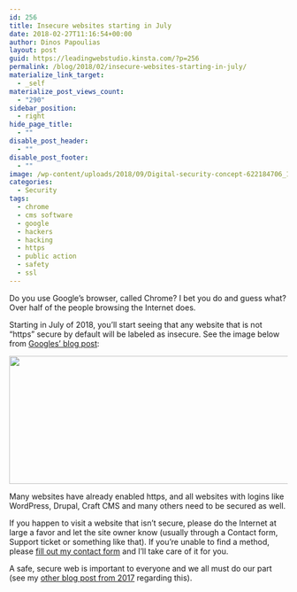 ```yaml
---
id: 256
title: Insecure websites starting in July
date: 2018-02-27T11:16:54+00:00
author: Dinos Papoulias
layout: post
guid: https://leadingwebstudio.kinsta.com/?p=256
permalink: /blog/2018/02/insecure-websites-starting-in-july/
materialize_link_target:
  - _self
materialize_post_views_count:
  - "290"
sidebar_position:
  - right
hide_page_title:
  - ""
disable_post_header:
  - ""
disable_post_footer:
  - ""
image: /wp-content/uploads/2018/09/Digital-security-concept-622184706_1258x839.jpeg
categories:
  - Security
tags:
  - chrome
  - cms software
  - google
  - hackers
  - hacking
  - https
  - public action
  - safety
  - ssl
---
```

Do you use Google&#8217;s browser, called Chrome? I bet you do and guess what? Over half of the people browsing the Internet does.

Starting in July of 2018, you&#8217;ll start seeing that any website that is not &#8220;https&#8221; secure by default will be labeled as insecure. See the image below from <a href="https://security.googleblog.com/2018/02/a-secure-web-is-here-to-stay.html" target="_blank" rel="noopener">Googles&#8217; blog post</a>:

<img class="alignnone size-medium" src="https://3.bp.blogspot.com/-pcT-gkZb6OA/WnyBrJKufcI/AAAAAAAAAkM/Xojd1GDFbsgwc6ZhZnNjdOFKXeZ_JlMtACLcBGAs/s640/Treatment%2Bof%2BHTTP%2BPages%25401x.png" width="640" height="231" /> 

Many websites have already enabled https, and all websites with logins like WordPress, Drupal, Craft CMS and many others need to be secured as well.

If you happen to visit a website that isn&#8217;t secure, please do the Internet at large a favor and let the site owner know (usually through a Contact form, Support ticket or something like that). If you&#8217;re unable to find a method, please [fill out my contact form](https://leadingwebstudio.kinsta.com/contact/) and I&#8217;ll take care of it for you.

A safe, secure web is important to everyone and we all must do our part (see my [other blog post from 2017](https://leadingwebstudio.kinsta.com/blog/security/2017/03/website-security-everyones-problem/) regarding this).